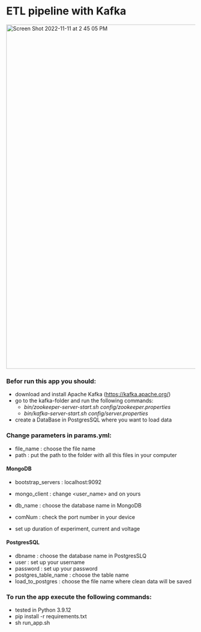 # ETL pipeline with Kafka
<img width="916" alt="Screen Shot 2022-11-11 at 2 45 05 PM" src="https://user-images.githubusercontent.com/72933965/201428156-ae1347cb-4fbb-481c-bcc9-de40936a7113.png">

### Befor run this app you should:
  - download and install Apache Kafka (https://kafka.apache.org/)
  - go to the kafka-folder and run the following commands: 
    - *bin/zookeeper-server-start.sh config/zookeeper.properties* 
    - *bin/kafka-server-start.sh config/server.properties*
  - create a DataBase in PostgresSQL where you want to load data

### Change parameters in params.yml:
  - file_name : choose the file name 
  - path : put the path to the folder with all this files in your computer

#### MongoDB
  - bootstrap_servers : localhost:9092
  - mongo_client : change <user_name> and <password> on yours
  - db_name : choose the database name in MongoDB

  - comNum : check the port number in your device
  - set up duration of experiment, current and voltage

#### PostgresSQL
  - dbname : choose the database name in PostgresSLQ
  - user : set up your username
  - password : set up your password
  - postgres_table_name : choose the table name
  - load_to_postgres : choose the file name where clean data will be saved
  
### To run the app execute the following commands:
  - tested in Python 3.9.12
  - pip install -r requirements.txt
  - sh run_app.sh

